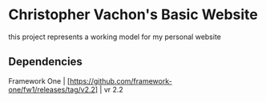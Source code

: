 Christopher Vachon's Basic Website
==================================
this project represents a working model for my personal website

Dependencies
------------

Framework One | [https://github.com/framework-one/fw1/releases/tag/v2.2] | vr 2.2
